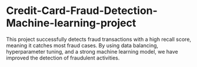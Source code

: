 # Credit-Card-Fraud-Detection-Machine-learning-project
This project successfully detects fraud transactions with a high recall score, meaning it catches most fraud cases. By using data balancing, hyperparameter tuning, and a strong machine learning model, we have improved the detection of fraudulent activities.

